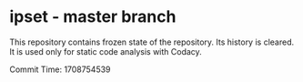 # ipset - master branch

This repository contains frozen state of the repository.
Its history is cleared. It is used only for static code
analysis with Codacy.

Commit Time: 1708754539